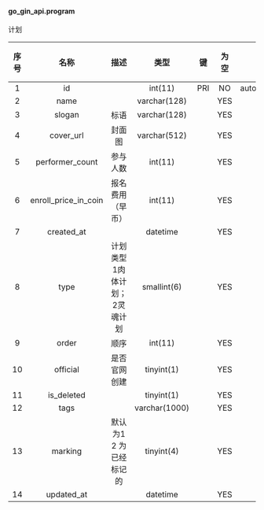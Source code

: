 #### go_gin_api.program 
计划

| 序号 | 名称 | 描述 | 类型 | 键 | 为空 | 额外 | 默认值 |
| :--: | :--: | :--: | :--: | :--: | :--: | :--: | :--: |
| 1 | id |  | int(11) | PRI | NO | auto_increment |  |
| 2 | name |  | varchar(128) |  | YES |  |  |
| 3 | slogan | 标语 | varchar(128) |  | YES |  |  |
| 4 | cover_url | 封面图 | varchar(512) |  | YES |  |  |
| 5 | performer_count | 参与人数 | int(11) |  | YES |  |  |
| 6 | enroll_price_in_coin | 报名费用（早币） | int(11) |  | YES |  |  |
| 7 | created_at |  | datetime |  | YES |  |  |
| 8 | type | 计划类型   1肉体计划；2灵魂计划 | smallint(6) |  | YES |  |  |
| 9 | order | 顺序 | int(11) |  | YES |  |  |
| 10 | official | 是否官网创建 | tinyint(1) |  | YES |  |  |
| 11 | is_deleted |  | tinyint(1) |  | YES |  |  |
| 12 | tags |  | varchar(1000) |  | YES |  |  |
| 13 | marking | 默认为1    2 为已经标记的 | tinyint(4) |  | YES |  | 1 |
| 14 | updated_at |  | datetime |  | YES |  |  |
